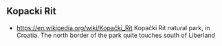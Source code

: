
Kopacki Rit
-----------

* https://en.wikipedia.org/wiki/Kopački_Rit Kopački Rit natural park, in Croatia. The north border of the park quite touches south of Liberland


<br>

